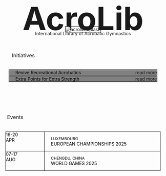# AcroLib

<!--![acrolib-logo](assets/acrolib-logo.png)-->

![acrolib-splash](assets/Reading-Acrobats-Refined-Colorised.png)

International Library of Acrobatic Gymnastics

<h2 class="h2-news">Initiatives</h2>
<ul class="news">
  <li>Revive Recreational Acrobatics<br>
  <span><a>read more</a></span></li>
  <li>Extra Points for Extra Strength<br>
  <span><a>read more</a></span></li>
</ul>

<h2 class="h2-events">Events</h2>
<ul class="events">
  <li><div class="date"><time>16-20 <br> APR</time></div> <div><span>Luxembourg</span> <br> European Championships 2025</div></li>
  <li><div class="date"><time>07-17 <br> AUG</time></div> <div><span>Chengdu, China</span> <br> World Games 2025</div></li>
</ul>

<style>
  h1 {
    font-size: 100px;
    text-align: center;
    padding-bottom: 0;
    padding-top: 0;
    margin: 0;
    margin-bottom: -50px;
  }

  p {
    text-align: center;
  }

  .up {
    display: none;
  }

  img {
    /* background: var(--light); */
    border: 1px solid;
    filter: grayscale(100%);
    margin-bottom: -40px;
  }

  .h2-events {
    background: light-dark(var(--h2-bg), var(--dark));
    padding: 15px;
    font-size: 16px;
    margin: 50px 0 0;
    display: inline-block;
    color: light-dark(black, var(--light));
    font-weight: normal;
  }

  .h2-news {
    font-size: 16px;
    padding: 0 30px;
    margin-top: 50px;
    font-weight: normal;
  }

  .news {
    color: black;
    list-style: none;
    padding: 20px;
  }
  
    .news ul {
    }
  
    .news li {
      background: light-dark(grey, #212121);
      color: light-dark(black, var(--light));
      margin-bottom: 1px;
      padding-left: 20px;
    }

    .news span {
      text-align: right;
      font-size: 14px;
    }
  
  .events {
    background: var(--highlight);
    color: black;
    list-style: none;
    padding: 20px;
    margin: 0 -10px;
  }
    .events ul {
      list-style: none;
      padding: 10px;
      margin: 0 -10px;
    }
    .news li, .events li {
      border: 1px solid;
      display: flex;
      align-items: center;
    }

    .events li {
      margin-bottom: -1px;
      text-transform: uppercase;
      height: 60px;
    }

    .news li {
      justify-content: space-between;
    }
  
    .date {
      font-style: normal;
      border-right: 1px solid;
      padding-right: 20px;
      height: 100%;
      margin-right: 20px;
      width: 100px;
    }

    time {
      align-self: center;
      text-align: center;
    }
  
    .events span {
      font-size: 12px;
    }

  main {
    padding-bottom: 0;
  }

  footer {
    display: none;
  }
</style>
